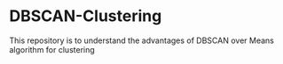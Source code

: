 # DBSCAN-Clustering
This repository is to understand the advantages of DBSCAN over Means algorithm for clustering
